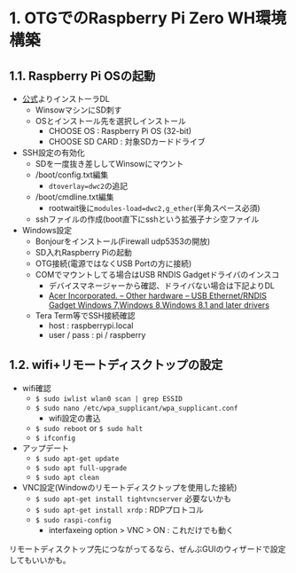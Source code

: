 # 1. OTGでのRaspberry Pi Zero WH環境構築

## 1.1. Raspberry Pi OSの起動

- [公式](https://www.raspberrypi.org/software/)よりインストーラDL
  - WinsowマシンにSD刺す
  - OSとインストール先を選択しインストール
    - CHOOSE OS : Raspberry Pi OS (32-bit)
    - CHOOSE SD CARD : 対象SDカードドライブ
- SSH設定の有効化
  - SDを一度抜き差ししてWinsowにマウント
  - /boot/config.txt編集
    - ```dtoverlay=dwc2```の追記
  - /boot/cmdline.txt編集
    - rootwait後に``` modules-load=dwc2,g_ether ```(半角スペース必須)
  - sshファイルの作成(boot直下にsshという拡張子ナシ空ファイル
- Windows設定
  - Bonjourをインストール(Firewall udp5353の開放)
  - SD入れRaspberry Piの起動
  - OTG接続(電源ではなくUSB Portの方に接続)
  - COMでマウントしてる場合はUSB RNDIS Gadgetドライバのインスコ
    - デバイスマネージャーから確認、ドライバない場合は下記よりDL
    - [Acer Incorporated. – Other hardware – USB Ethernet/RNDIS Gadget Windows 7,Windows 8,Windows 8.1 and later drivers](https://www.catalog.update.microsoft.com/Search.aspx?q=USB%20RNDIS%20Gadget)
  - Tera Term等でSSH接続確認
    - host : raspberrypi.local
    - user / pass : pi / raspberry

## 1.2. wifi+リモートディスクトップの設定

- wifi確認
  - ```$ sudo iwlist wlan0 scan | grep ESSID```
  - ```$ sudo nano /etc/wpa_supplicant/wpa_supplicant.conf```
    - wifi設定の書込
  - ```$ sudo reboot``` or ```$ sudo halt```
  - ```$ ifconfig```
- アップデート
  - ```$ sudo apt-get update```
  - ```$ sudo apt full-upgrade```
  - ```$ sudo apt clean```
- VNC設定(Windowのリモートディスクトップを使用した接続)
  - ```$ sudo apt-get install tightvncserver``` 必要ないかも
  - ```$ sudo apt-get install xrdp``` : RDPプロトコル
  - ```$ sudo raspi-config```
    - interfaxeing option > VNC > ON : これだけでも動く
 
リモートディスクトップ先につながってるなら、ぜんぶGUIのウィザードで設定してもいいかも。

